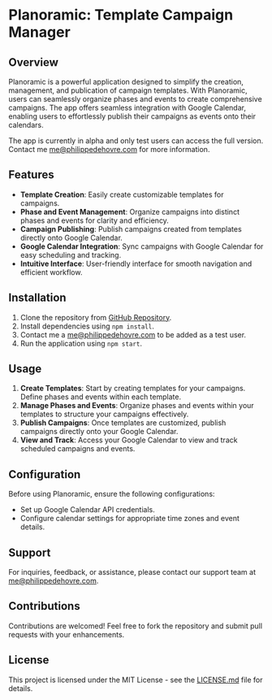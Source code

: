 # Planoramic: Template Campaign Manager

## Overview

Planoramic is a powerful application designed to simplify the creation, management, and publication of campaign templates. With Planoramic, users can seamlessly organize phases and events to create comprehensive campaigns. The app offers seamless integration with Google Calendar, enabling users to effortlessly publish their campaigns as events onto their calendars.

The app is currently in alpha and only test users can access the full version. Contact me me@philippedehovre.com for more information.

## Features

- **Template Creation**: Easily create customizable templates for campaigns.
- **Phase and Event Management**: Organize campaigns into distinct phases and events for clarity and efficiency.
- **Campaign Publishing**: Publish campaigns created from templates directly onto Google Calendar.
- **Google Calendar Integration**: Sync campaigns with Google Calendar for easy scheduling and tracking.
- **Intuitive Interface**: User-friendly interface for smooth navigation and efficient workflow.

## Installation

1. Clone the repository from [GitHub Repository](https://github.com/phildehovre/next-planoramic).
2. Install dependencies using `npm install`.
3. Contact me a me@philippedehovre.com to be added as a test user.
4. Run the application using `npm start`.

## Usage

1. **Create Templates**: Start by creating templates for your campaigns. Define phases and events within each template.
2. **Manage Phases and Events**: Organize phases and events within your templates to structure your campaigns effectively.
3. **Publish Campaigns**: Once templates are customized, publish campaigns directly onto your Google Calendar.
4. **View and Track**: Access your Google Calendar to view and track scheduled campaigns and events.

## Configuration

Before using Planoramic, ensure the following configurations:

- Set up Google Calendar API credentials.
- Configure calendar settings for appropriate time zones and event details.

## Support

For inquiries, feedback, or assistance, please contact our support team at me@philippedehovre.com.

## Contributions

Contributions are welcomed! Feel free to fork the repository and submit pull requests with your enhancements.

## License

This project is licensed under the MIT License - see the [LICENSE.md](LICENSE.md) file for details.
